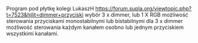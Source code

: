 Program pod płytkę kolegi LukaszH https://forum.supla.org/viewtopic.php?t=7523&hilit=dimmer+przyciski
wybór 3 x dimmer, lub 1 X RGB
możliwość sterowania przyciskami monostabilnymi lub bistabilnymi
dla 3 x dimmer możliwość sterowania każdym kanałem osobno lub jednym przyciskiem wszystkimi kanałami.
